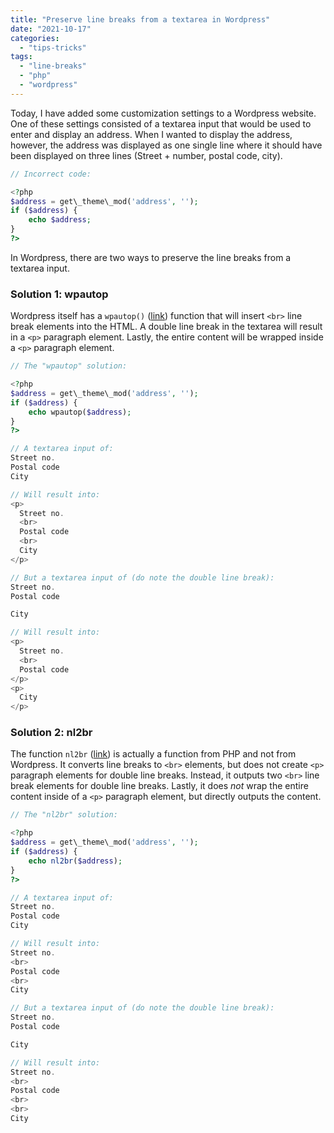 ```yaml
---
title: "Preserve line breaks from a textarea in Wordpress"
date: "2021-10-17"
categories: 
  - "tips-tricks"
tags: 
  - "line-breaks"
  - "php"
  - "wordpress"
---
```


Today, I have added some customization settings to a Wordpress website. One of these settings consisted of a textarea input that would be used to enter and display an address. When I wanted to display the address, however, the address was displayed as one single line where it should have been displayed on three lines (Street + number, postal code, city).

```php
// Incorrect code:

<?php
$address = get\_theme\_mod('address', '');
if ($address) {
    echo $address;
}
?>
```

In Wordpress, there are two ways to preserve the line breaks from a textarea input.

### Solution 1: wpautop

Wordpress itself has a `wpautop()` ([link](https://developer.wordpress.org/reference/functions/wpautop/)) function that will insert `<br>` line break elements into the HTML. A double line break in the textarea will result in a `<p>` paragraph element. Lastly, the entire content will be wrapped inside a `<p>` paragraph element.

```php
// The "wpautop" solution:

<?php
$address = get\_theme\_mod('address', '');
if ($address) {
    echo wpautop($address);
}
?>

// A textarea input of:
Street no.
Postal code
City

// Will result into:
<p>
  Street no.
  <br>
  Postal code
  <br>
  City
</p>

// But a textarea input of (do note the double line break):
Street no.
Postal code

City

// Will result into:
<p>
  Street no.
  <br>
  Postal code
</p>
<p>
  City
</p>

```

### Solution 2: nl2br

The function `nl2br` ([link](https://www.php.net/manual/en/function.nl2br.php)) is actually a function from PHP and not from Wordpress. It converts line breaks to `<br>` elements, but does not create `<p>` paragraph elements for double line breaks. Instead, it outputs two `<br>` line break elements for double line breaks. Lastly, it does _not_ wrap the entire content inside of a `<p>` paragraph element, but directly outputs the content.

```php
// The "nl2br" solution:

<?php
$address = get\_theme\_mod('address', '');
if ($address) {
    echo nl2br($address);
}
?>

// A textarea input of:
Street no.
Postal code
City

// Will result into:
Street no.
<br>
Postal code
<br>
City

// But a textarea input of (do note the double line break):
Street no.
Postal code

City

// Will result into:
Street no.
<br>
Postal code
<br>
<br>
City

```
